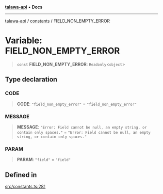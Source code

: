 [**talawa-api**](../../README.md) • **Docs**

***

[talawa-api](../../modules.md) / [constants](../README.md) / FIELD\_NON\_EMPTY\_ERROR

# Variable: FIELD\_NON\_EMPTY\_ERROR

> `const` **FIELD\_NON\_EMPTY\_ERROR**: `Readonly`\<`object`\>

## Type declaration

### CODE

> **CODE**: `"field_non_empty_error"` = `"field_non_empty_error"`

### MESSAGE

> **MESSAGE**: `"Error: Field cannot be null, an empty string, or contain only spaces."` = `"Error: Field cannot be null, an empty string, or contain only spaces."`

### PARAM

> **PARAM**: `"field"` = `"field"`

## Defined in

[src/constants.ts:281](https://github.com/PalisadoesFoundation/talawa-api/blob/3bacbf38707ebd3e3e5f1bc5b4cc7aa3b2adc169/src/constants.ts#L281)
